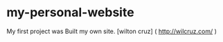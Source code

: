 # my-personal-website
My first project was Built my own site. [wilton cruz] ( http://wilcruz.com/ )
